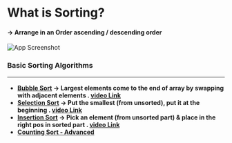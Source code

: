 # What is Sorting?
#### -> Arrange in an Order ascending / descending order
![App Screenshot](https://encrypted-tbn0.gstatic.com/images?q=tbn:ANd9GcTWQnX1Pjs2ZvoKcyd0DYx7foMz05jax_3paA&s)

### Basic Sorting Algorithms <hr>
- [<b>Bubble Sort]()
-> Largest elements come to the end of array by swapping with adjacent elements . [video Link]((https://youtu.be/bBQkErahU9c?si=04TTGEh5pF22H-cT))
- [<b>Selection Sort]()
-> Put the smallest (from unsorted), put it at the beginning . [video Link](((https://youtu.be/B-nqY6IYqVw?si=VyvdPrXUNU2ML2kY)))
- [Insertion Sort]() 
-> Pick an element (from unsorted part) & place in the right pos in sorted part . [video Link]((https://www.youtube.com/watch?v=wWhAhp6PIuQ))
- [Counting Sort - Advanced]()
